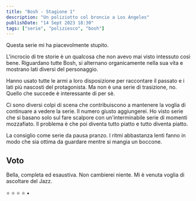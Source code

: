 ```yaml
---
title: "Bosh - Stagione 1"
description: "Un poliziotto col broncio a Los Angeles"
publishDate: "14 Sept 2023 18:30"
tags: ["serie", "poliziesco", "bosh"]
---
```


Questa serie mi ha piacevolmente stupito.

L'incrocio di tre storie è un qualcosa che non avevo mai visto intessuto così bene.
Riguardano tutte Bosh, si alternano organicamente nella sua vita e mostrano lati diversi del personaggio.

Hanno usato tutte le armi a loro disposizione per raccontare il passato e i lati più nascosti del protagonista.
Ma non è una serie di trasizione, no. Quello che succede è interessante di per sè.

Ci sono diversi colpi di scena che contribuiscono a mantenere la voglia di continuare a vedere la serie.
Il numero giusto aggiungerei.
Ho visto serie che si basano solo sul fare scalpore con un'interminabile serie di momenti mozzafiato.
Il problema è che poi diventa tutto piatto e tutto diventa piatto.

La consiglio come serie da pausa pranzo.
I ritmi abbastanza lenti fanno in modo che sia ottima da guardare mentre si mangia un boccone.

## Voto

Bella, completa ed esaustiva.
Non cambierei niente.
Mi è venuta voglia di ascoltare del Jazz.

⭐️ ⭐️ ⭐️ ⭐️ •

